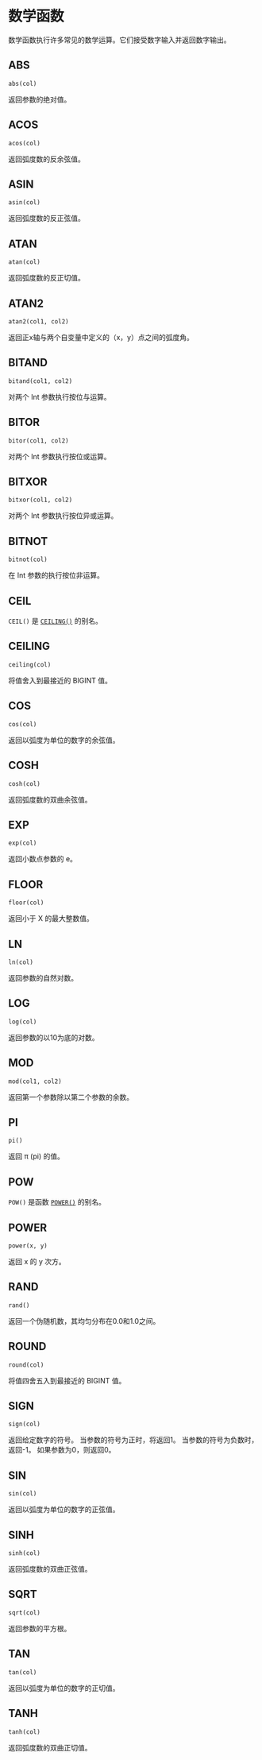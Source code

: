 # 数学函数

数学函数执行许多常见的数学运算。它们接受数字输入并返回数字输出。

## ABS

```text
abs(col)
```

返回参数的绝对值。

## ACOS

```text
acos(col)
```

返回弧度数的反余弦值。

## ASIN

```text
asin(col)
```

返回弧度数的反正弦值。

## ATAN

```text
atan(col)
```

返回弧度数的反正切值。

## ATAN2

```text
atan2(col1, col2)
```

返回正x轴与两个自变量中定义的（x，y）点之间的弧度角。

## BITAND

```text
bitand(col1, col2)
```

对两个 Int 参数执行按位与运算。

## BITOR

```text
bitor(col1, col2)
```

对两个 Int 参数执行按位或运算。

## BITXOR

```text
bitxor(col1, col2)
```

对两个 Int 参数执行按位异或运算。

## BITNOT

```text
bitnot(col)
```

在 Int 参数的执行按位非运算。

## CEIL

`CEIL()` 是 [`CEILING()`](#ceiling) 的别名。

## CEILING

```text
ceiling(col)
```

将值舍入到最接近的 BIGINT 值。

## COS

```text
cos(col)
```

返回以弧度为单位的数字的余弦值。

## COSH

```text
cosh(col)
```

返回弧度数的双曲余弦值。

## EXP

```text
exp(col)
```

返回小数点参数的 e。

## FLOOR

```text
floor(col)
```

返回小于 X 的最大整数值。

## LN

```text
ln(col)
```

返回参数的自然对数。

## LOG

```text
log(col)
```

返回参数的以10为底的对数。

## MOD

```text
mod(col1, col2)
```

返回第一个参数除以第二个参数的余数。

## PI

```text
pi()
```

返回 π (pi) 的值。

## POW

`POW()` 是函数 [`POWER()`](#power) 的别名。

## POWER

```text
power(x, y)
```

返回 x 的 y 次方。

## RAND

```text
rand()
```

返回一个伪随机数，其均匀分布在0.0和1.0之间。

## ROUND

```text
round(col)
```

将值四舍五入到最接近的 BIGINT 值。

## SIGN

```text
sign(col)
```

返回给定数字的符号。 当参数的符号为正时，将返回1。 当参数的符号为负数时，返回-1。 如果参数为0，则返回0。

## SIN

```text
sin(col)
```

返回以弧度为单位的数字的正弦值。

## SINH

```text
sinh(col)
```

返回弧度数的双曲正弦值。

## SQRT

```text
sqrt(col)
```

返回参数的平方根。

## TAN

```text
tan(col)
```

返回以弧度为单位的数字的正切值。

## TANH

```text
tanh(col)
```

返回弧度数的双曲正切值。
